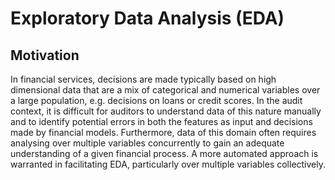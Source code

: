 # Exploratory Data Analysis (EDA)

## Motivation
In financial services, decisions are made typically based on high dimensional data that are a mix of categorical and numerical variables over a large population, e.g. decisions on loans or credit scores.  In the audit context, it is difficult for auditors to understand data of this nature manually and to identify potential errors in both the features as input and decisions made by financial models.  Furthermore, data of this domain often requires analysing over multiple variables concurrently to gain an adequate understanding of a given financial process.  A more automated approach is warranted in facilitating EDA, particularly over multiple variables collectively.
